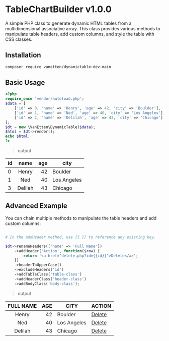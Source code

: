 # TableChartBuilder v1.0.0
A simple PHP class to generate dynamic HTML tables from a multidimensional associative array. This class provides various methods to manipulate table headers, add custom columns, and style the table with CSS classes.

## Installation

```bash
composer require vanetten/dynamictable:dev-main
```

## Basic Usage
```php
<?php
require_once 'vendor/autoload.php';
$data = [
    ['id' => 0, 'name' => 'Henry', 'age' => 42, 'city' => 'Boulder'],
    ['id' => 1, 'name' => 'Ned', 'age' => 40, 'city' => 'Los Angeles'],
    ['id' => 2, 'name' => 'Delilah', 'age' => 43, 'city' => 'Chicago'],
];
$dt = new \VanEtten\DynamicTable($data);
$html = $dt->render();
echo $html;
?>
```
> output

| id  |  name   | age | city        |
| :-- | :-----: | --: | ----------- |
| 0   |  Henry  |  42 | Boulder     |
| 1   |   Ned   |  40 | Los Angeles |
| 3   | Delilah |  43 | Chicago     |

## Advanced Example
You can chain multiple methods to manipulate the table headers and add custom columns:

```php

# In the addHeader method, use {{ }} to reference any existing key.

$dt->renameHeaders(['name' => 'Full Name'])
    ->addHeader('Action', function($row) {
        return '<a href="delete.php?id={{id}}">Delete</a>';
    })
    ->headerToUpperCase()
    ->excludeHeaders('id')
    ->addTableClass('table-class')
    ->addHeaderClass('header-class')
    ->addBodyClass('body-class');
```

> output

|  FULL NAME | AGE | CITY        |ACTION     |
| :--------: | --: | ----------- |-----------|
|  Henry     |  42 | Boulder     |[Delete](delete.php?id=0)|       
|   Ned      |  40 | Los Angeles |[Delete](delete.php?id=1)|
| Delilah    |  43 | Chicago     |[Delete](delete.php?id=2)|

